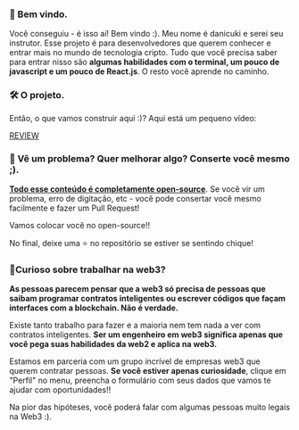 ### 👋 Bem vindo.

Você conseguiu - é isso aí! Bem vindo :). Meu nome é danicuki e serei seu instrutor. Esse projeto é para desenvolvedores que querem conhecer e entrar mais no mundo de tecnologia cripto. Tudo que você precisa saber para entrar nisso são **algumas habilidades com o terminal, um pouco de javascript e um pouco de React.js**. O resto você aprende no caminho.

### 🛠 O projeto. 

Então, o que vamos construir aqui :)? Aqui está um pequeno vídeo:

[REVIEW](https://www.loom.com/share/aeea29580aaa4dd88d8c7bc27f938d63)

### **🤘  Vê um problema? Quer melhorar algo? Conserte você mesmo ;).**

**[Todo esse conteúdo é completamente open-source](https://github.com/w3b3d3v/buildspace-projects/tree/web3dev-version/NFT_Game)**. Se você vir um problema, erro de digitação, etc - você pode consertar você mesmo facilmente e fazer um Pull Request!

Vamos colocar você no open-source!!

No final, deixe uma  ⭐  no repositório se estiver se sentindo chique!

### **🚨Curioso sobre trabalhar na web3?**

**As pessoas parecem pensar que a web3 só precisa de pessoas que saibam programar contratos inteligentes ou escrever códigos que façam interfaces com a blockchain. Não é verdade.**

Existe tanto trabalho para fazer e a maioria nem tem nada a ver com contratos inteligentes. **Ser um engenheiro em web3 significa apenas que você pega suas habilidades da web2 e aplica na web3.**

Estamos em parceria com um grupo incrível de empresas web3 que querem contratar pessoas. **Se você estiver apenas curiosidade**, clique em "Perfil" no menu, preencha o formulário com seus dados que vamos te ajudar com oportunidades!!

Na pior das hipóteses, você poderá falar com algumas pessoas muito legais na Web3 :).
